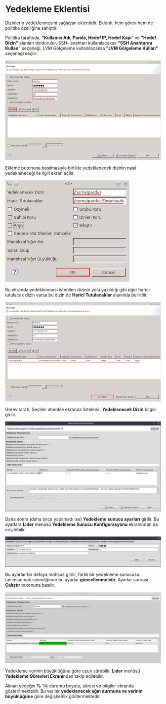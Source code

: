 # Yedekleme Eklentisi

Dizinlerin yedeklenmesini sağlayan eklentidir. Eklenti, hem görev hem de politika özelliğine sahiptir.

Politika tarafında, **"Kullanıcı Adı, Parola, Hedef IP, Hedef Kapı**" ve **"Hedef Dizin"** alanları doldurulur. SSH- anahtarı kullanılacaksa **"SSH Anahtarını Kullan"** seçeneği, LVM Gölgeleme kullanılacaksa **"LVM Gölgeleme Kullan"** seçeneği seçilir.

![backup-plugin](images/backup-plugin.png)

Ekleme butonuna basılmasıyla birlikte yedeklenecek dizinin nasıl yedekleneceği ile ilgili ekran açılır. 

![backup-plugin-ayarlar](images/backup-plugin-ayarlar.png)

Bu ekranda yedeklenmesi istenilen dizinin yolu yazıldığı gibi eğer harici tutulacak dizin varsa bu dizin de **Harici Tutulacaklar** alanında belirtilir.

![backup-plugin-son](images/backup-plugin-son.png)

Görev tarafı; Seçilen ahenkle ekranda listelenir. **Yedeklenecek Dizin** bilgisi girilir.

![backup-plugin-gorev](images/yedekleme-ekrani.png)

Daha sonra (daha önce yapılmadı ise) **Yedekleme sunucu ayarları** girilir. Bu ayarlara **Lider** menüsü **Yedekleme Sunucu Konfigurasyonu** ekranından da erişilebilir.

![backup-plugin-sunucu-konf](images/yedekleme-sunucusu-konfiugrasyonu.png)

Bu ayarlar bir defaya mahsus girilir, farklı bir yedekleme sunucusu tanımlanmak istendiğinde bu ayarlar **güncellenmelidir.** Ayarlar sonrası **Çalıştır** butonuna basılır.

![backup-plugin-sonuc](images/yedekleme-sonuc.png)

Yedekleme verinin büyüklüğüne göre uzun sürebilir. **Lider**  menüsü **Yedekleme Görevleri Ekranı**ndan takip edilebilir.

Alınan yedeğin **%** 'lik durumu boyutu, süresi vb bilgiler ekranda  gösterilmektedir. Bu veriler **yedeklenecek ağın durmuna ve verinin büyüklüğüne** göre değişkenlik göstermektedir.
